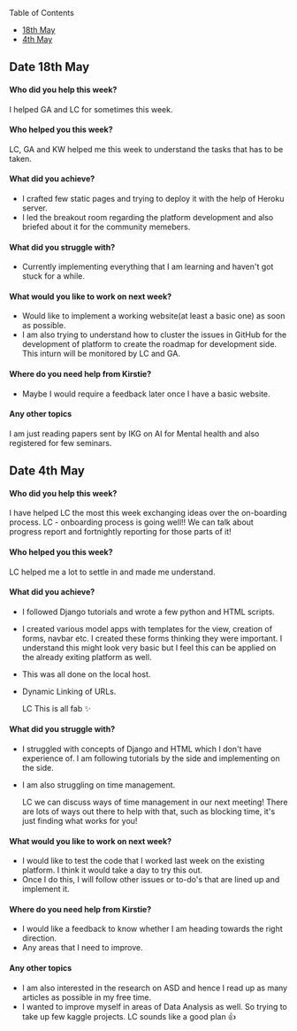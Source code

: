 Table of Contents
* [18th May](#date-18th-may)
* [4th May](#date-4th-may)

## Date 18th May 

#### Who did you help this week?

I helped GA and LC for sometimes this week.


#### Who helped you this week?

LC, GA and KW helped me this week to understand the tasks that has to be taken.

#### What did you achieve?

* I crafted few static pages and trying to deploy it with the help of Heroku server. 
* I led the breakout room regarding the platform development and also briefed about it for the community memebers.

#### What did you struggle with?

* Currently implementing everything that I am learning and haven't got stuck for a while.

#### What would you like to work on next week?

* Would like to implement a working website(at least a basic one) as soon as possible.
* I am also trying to understand how to cluster the issues in GitHub for the development of platform to create the roadmap for development side. This inturn will be monitored by LC and GA.

#### Where do you need help from Kirstie?

* Maybe I would require a feedback later once I have a basic website.

#### Any other topics

I am just reading papers sent by IKG on AI for Mental health and also registered for few seminars.


## Date 4th May


#### Who did you help this week?

I have helped LC the most this week exchanging ideas over the on-boarding process.
  LC - onboarding process is going well!! We can talk about progress report and fortnightly reporting for those parts of it!

#### Who helped you this week?

LC helped me a lot to settle in and made me understand. 

#### What did you achieve?

* I followed Django tutorials and wrote a few python and HTML scripts. 
* I created various model apps with templates for the view, creation of forms, navbar etc. I created these forms thinking they were important. I understand this might look very basic but I feel this can be applied on the already exiting platform as well.
* This was all done on the local host.
* Dynamic Linking of URLs.

  LC This is all fab ✨
  
#### What did you struggle with?

* I struggled with concepts of Django and HTML which I don't have experience of. I am following tutorials by the side and implementing on the side.
* I am also struggling on time management.

  LC we can discuss ways of time management in our next meeting! There are lots of ways out there to help with that, such as blocking time, it's just finding what works for you!

#### What would you like to work on next week?

* I would like to test the code that I worked last week on the existing platform. I think it would take a day to try this out. 
* Once I do this, I will follow other issues or to-do's that are lined up and implement it. 

#### Where do you need help from Kirstie?

* I would like a feedback to know whether I am heading towards the right direction.
* Any areas that I need to improve.

#### Any other topics

* I am also interested in the research on ASD and hence I read up as many articles as possible in my free time. 
* I wanted to improve myself in areas of Data Analysis as well. So trying to take up few kaggle projects. 
 LC sounds like a good plan 👍

